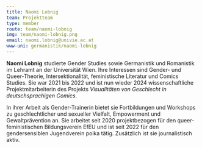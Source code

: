 ```yaml
---
title: Naomi Lobnig
team: Projektteam
type: member
route: team/naomi-lobnig
img: team/naomi-lobnig.png
email: naomi.lobnig@univie.ac.at
www-uni: germanistik/naomi-lobnig
---
```


**Naomi Lobnig** studierte Gender Studies sowie Germanistik und Romanistik im Lehramt an der Universität Wien. Ihre Interessen sind Gender- und Queer-Theorie, Intersektionalität, feministische Literatur und Comics Studies. Sie war 2021 bis 2022 und ist nun wieder 2024 wissenschaftliche Projektmitarbeiterin des Projekts *Visualitäten von Geschlecht in deutschsprachigen Comics*.
<!-- more -->
In ihrer Arbeit als Gender-Trainerin bietet sie Fortbildungen und Workshops zu geschlechtlicher und sexueller Vielfalt, Empowerment und Gewaltprävention an. Sie arbeitet seit 2020 projektbezogen für den queer-feministischen Bildungsverein EfEU und ist seit 2022 für den gendersensiblen Jugendverein poika tätig. Zusätzlich ist sie journalistisch aktiv.
